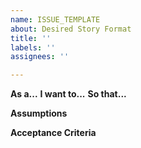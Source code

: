 ```yaml
---
name: ISSUE_TEMPLATE
about: Desired Story Format
title: ''
labels: ''
assignees: ''

---
```


**As a...** 
**I want to...** 
**So that...** 

**Assumptions**

**Acceptance Criteria**
